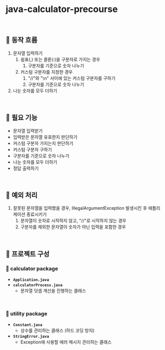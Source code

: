 # java-calculator-precourse

<br>

## 📌 동작 흐름
1. 문자열 입력하기
   1. 쉼표(,) 또는 콜론(:)을 구분자로 가지는 경우
      1. 구분자를 기준으로 숫자 나누기
   2. 커스텀 구분자를 지정한 경우
      1. "//"와 "\n" 사이에 있는 커스텀 구분자를 구하기
      2. 구분자를 기준으로 숫자 나누기
2. 나눈 숫자를 모두 더하기

<br>

## 📌 필요 기능

- 문자열 입력받기
- 입력받은 문자열 유효한지 판단하기
- 커스텀 구분자 가지는지 판단하기
- 커스텀 구분자 구하기
- 구분자를 기준으로 숫자 나누기
- 나눈 숫자를 모두 더하기
- 정답 출력하기

<br>

## 📌 예외 처리
1. 잘못된 문자열을 입력했을 경우, IllegalArgumentException 발생시킨 후 애플리케이션 종료시키기
   1. 문자열이 숫자로 시작하지 않고, "//"로 시작하지 않는 경우
   2. 구분자를 제외한 문자열이 숫자가 아닌 입력을 포함한 경우
   

<br>

## 📌 프로젝트 구성

### 📁 calculator package

- **`Application.java`**
- **`calculatorProcess.java`**
  - 문자열 덧셈 계산을 진행하는 클래스

<br>

### 📁 utility package

- **`Constant.java`**
  - 상수를 관리하는 클래스 (하드 코딩 방지)
- **`StringError.java`**
  - Exception에 사용할 에러 메시지 관리하는 클래스
